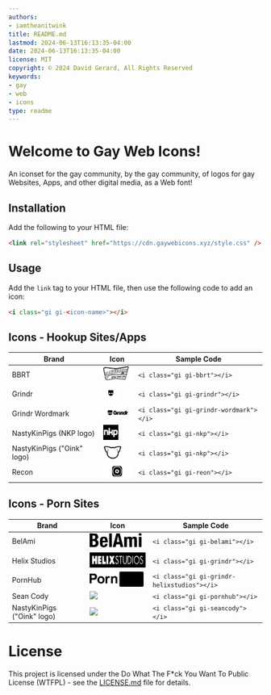 ```yaml
---
authors:
- iamtheanitwink
title: README.md
lastmod: 2024-06-13T16:13:35-04:00
date: 2024-06-13T16:13:35-04:00
license: MIT
copyright: © 2024 David Gerard, All Rights Reserved
keywords:
- gay
- web
- icons
type: readme
---
```

<style src="https://cdn.gaywebicons.xyz/style.css"></style>

# Welcome to Gay Web Icons!

An iconset for the gay community, by the gay community, of logos for gay Websites, Apps, and other digital media, as a Web font!

## Installation

Add the following to your HTML file:

```html
<link rel="stylesheet" href="https://cdn.gaywebicons.xyz/style.css" />
```

## Usage

Add the `link` tag to your HTML file, then use the following code to add an icon:

```html
<i class="gi gi-<icon-name>"></i>
```

## Icons - Hookup Sites/Apps


| Brand                      | Icon                                                                    | Sample Code                                    |
| ---------------------------- | ------------------------------------------------------------------------- | ------------------------------------------------ |
| BBRT                       | <img src="./source-svg/hookup-sites/bbrt.svg" height="30" />                                                                        | ```<i class="gi gi-bbrt"></i>```               |
| Grindr                     | <img src="./source-svg/hookup-sites/grindr.svg" height="30" />          | ```<i class="gi gi-grindr"></i>```                |
| Grindr Wordmark            | <img src="./source-svg/hookup-sites/grindr-wordmark.svg" height="30" /> | ```<i class="gi gi-grindr-wordmark"></i>``` |
| NastyKinPigs (NKP logo)    | <img src="./source-svg/hookup-sites/nkp.svg" height="30" />                         | ```<i class="gi gi-nkp"></i>```                |
| NastyKinPigs ("Oink" logo) | <img src="./source-svg/hookup-sites/oink.svg" height="30" />            | ```<i class="gi gi-nkp"></i>```                |
| Recon                      | <img src="./source-svg/hookup-sites/recon.svg" height="30" />           | ```<i class="gi gi-reon"></i>```               |

## Icons - Porn Sites


| Brand                      | Icon                                                                    | Sample Code                                    |
| ---------------------------- | ------------------------------------------------------------------------- | ------------------------------------------------ |
| BelAmi                       | <img src="./source-svg/porn/belami.svg" height="30" />                                                                        | ```<i class="gi gi-belami"></i>```               |
| Helix Studios                     | <img src="./source-svg/porn/helixstudios.svg" height="30" />          | ```<i class="gi gi-grindr"></i>```                |
| PornHub            | <img src="./source-svg/porn/pornhub.svg" height="30" /> | ```<i class="gi gi-grindr-helixstudios"></i>``` |
| Sean Cody    | <img src="./source-svg/porn/seancody.svg" />                         | ```<i class="gi gi-pornhub"></i>```                |
| NastyKinPigs ("Oink" logo) | <img src="./source-svg/porn/oink.svg" height="30" />            | ```<i class="gi gi-seancody"></i>```                |

# License

This project is licensed under the Do What The F*ck You Want To Public License (WTFPL) - see the [LICENSE.md](LICENSE.md) file for details.
